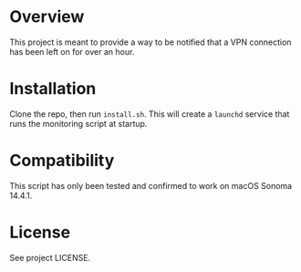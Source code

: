 # Overview
This project is meant to provide a way to be notified that a VPN connection has been left on for over an hour.

# Installation
Clone the repo, then run `install.sh`. This will create a `launchd` service that runs the monitoring script at startup. 

# Compatibility
This script has only been tested and confirmed to work on macOS Sonoma 14.4.1.

# License
See project LICENSE.
